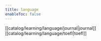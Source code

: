 ```yaml
---
title: language
enableToc: false
---
```

[[catalog/learning/language/journal|journal]]   
[[catalog/learning/language/toefl|toefl]]   
